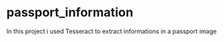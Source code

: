 # passport_information
In this project i used Tesseract to extract informations in a passport image 
